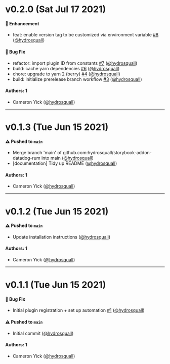 # v0.2.0 (Sat Jul 17 2021)

#### 🚀 Enhancement

- feat: enable version tag to be customized via environment variable [#8](https://github.com/hydrosquall/storybook-addon-datadog-rum/pull/8) ([@hydrosquall](https://github.com/hydrosquall))

#### 🐛 Bug Fix

- refactor: import plugin ID from constants [#7](https://github.com/hydrosquall/storybook-addon-datadog-rum/pull/7) ([@hydrosquall](https://github.com/hydrosquall))
- build: cache yarn dependencies [#6](https://github.com/hydrosquall/storybook-addon-datadog-rum/pull/6) ([@hydrosquall](https://github.com/hydrosquall))
- chore: upgrade to yarn 2 (berry) [#4](https://github.com/hydrosquall/storybook-addon-datadog-rum/pull/4) ([@hydrosquall](https://github.com/hydrosquall))
- build: initialize prerelease branch workflow [#3](https://github.com/hydrosquall/storybook-addon-datadog-rum/pull/3) ([@hydrosquall](https://github.com/hydrosquall))

#### Authors: 1

- Cameron Yick ([@hydrosquall](https://github.com/hydrosquall))

---

# v0.1.3 (Tue Jun 15 2021)

#### ⚠️ Pushed to `main`

- Merge branch 'main' of github.com:hydrosquall/storybook-addon-datadog-rum into main ([@hydrosquall](https://github.com/hydrosquall))
- [documentation] Tidy up README ([@hydrosquall](https://github.com/hydrosquall))

#### Authors: 1

- Cameron Yick ([@hydrosquall](https://github.com/hydrosquall))

---

# v0.1.2 (Tue Jun 15 2021)

#### ⚠️ Pushed to `main`

- Update installation instructions ([@hydrosquall](https://github.com/hydrosquall))

#### Authors: 1

- Cameron Yick ([@hydrosquall](https://github.com/hydrosquall))

---

# v0.1.1 (Tue Jun 15 2021)

#### 🐛 Bug Fix

- Initial plugin registration + set up automation [#1](https://github.com/hydrosquall/storybook-addon-datadog-rum/pull/1) ([@hydrosquall](https://github.com/hydrosquall))

#### ⚠️ Pushed to `main`

- Initial commit ([@hydrosquall](https://github.com/hydrosquall))

#### Authors: 1

- Cameron Yick ([@hydrosquall](https://github.com/hydrosquall))
